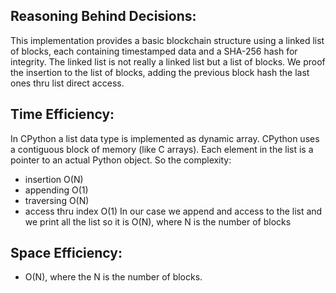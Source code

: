 
## Reasoning Behind Decisions:
This implementation provides a basic blockchain structure using a linked list of blocks, each containing timestamped data and a SHA-256 hash for integrity. The linked list is not really a linked list but a list of blocks. We proof the insertion to the list
of blocks, adding the previous block hash the last ones thru list direct access.
## Time Efficiency:
In CPython a list data type is implemented as dynamic array. CPython uses a contiguous block of memory (like C arrays).
Each element in the list is a pointer to an actual Python object. So the complexity:
- insertion O(N)
- appending O(1)
- traversing O(N)
- access thru index O(1)
In our case we append and access to the list and we print all the list so it is O(N), where N is the number of blocks

## Space Efficiency:
- O(N), where the N is the number of blocks.
